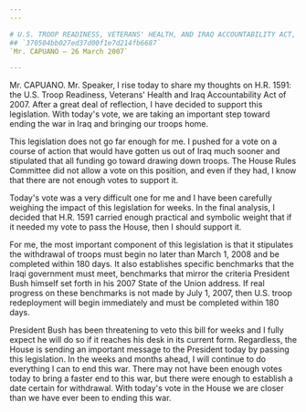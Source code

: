 ```yaml
---
---

# U.S. TROOP READINESS, VETERANS' HEALTH, AND IRAQ ACCOUNTABILITY ACT,
## `370504bb027ed37d00f1e7d214fb6687`
`Mr. CAPUANO — 26 March 2007`

---
```



Mr. CAPUANO. Mr. Speaker, I rise today to share my thoughts on H.R. 
1591: the U.S. Troop Readiness, Veterans' Health and Iraq 
Accountability Act of 2007. After a great deal of reflection, I have 
decided to support this legislation. With today's vote, we are taking 
an important step toward ending the war in Iraq and bringing our troops 
home.

This legislation does not go far enough for me. I pushed for a vote 
on a course of action that would have gotten us out of Iraq much sooner 
and stipulated that all funding go toward drawing down troops. The 
House Rules Committee did not allow a vote on this position, and even 
if they had, I know that there are not enough votes to support it.

Today's vote was a very difficult one for me and I have been 
carefully weighing the impact of this legislation for weeks. In the 
final analysis, I decided that H.R. 1591 carried enough practical and 
symbolic weight that if it needed my vote to pass the House, then I 
should support it.

For me, the most important component of this legislation is that it 
stipulates the withdrawal of troops must begin no later than March 1, 
2008 and be completed within 180 days. It also establishes specific 
benchmarks that the Iraqi government must meet, benchmarks that mirror 
the criteria President Bush himself set forth in his 2007 State of the 
Union address. If real progress on these benchmarks is not made by July 
1, 2007, then U.S. troop redeployment will begin immediately and must 
be completed within 180 days.

President Bush has been threatening to veto this bill for weeks and I 
fully expect he will do so if it reaches his desk in its current form. 
Regardless, the House is sending an important message to the President 
today by passing this legislation. In the weeks and months ahead, I 
will continue to do everything I can to end this war. There may not 
have been enough votes today to bring a faster end to this war, but 
there were enough to establish a date certain for withdrawal. With 
today's vote in the House we are closer than we have ever been to 
ending this war.

